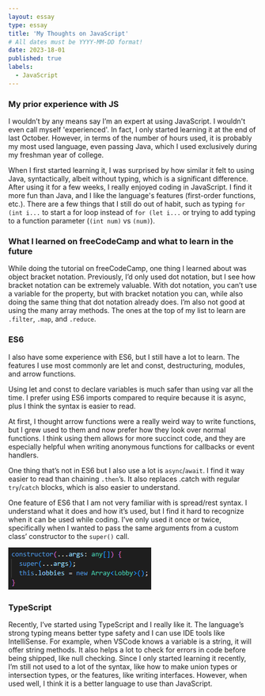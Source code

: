 ```yaml
---
layout: essay
type: essay
title: 'My Thoughts on JavaScript'
# All dates must be YYYY-MM-DD format!
date: 2023-18-01
published: true
labels:
  - JavaScript
---
```


### My prior experience with JS

I wouldn’t by any means say I’m an expert at using JavaScript. I wouldn't even call myself 'experienced'. In fact, I only started learning it at the end of last October. However, in terms of the number of hours used, it is probably my most used language, even passing Java, which I used exclusively during my freshman year of college.

When I first started learning it, I was surprised by how similar it felt to using Java, syntactically, albeit without typing, which is a significant difference. After using it for a few weeks, I really enjoyed coding in JavaScript. I find it more fun than Java, and I like the language's features (first-order functions, etc.). There are a few things that I still do out of habit, such as typing `for (int i...` to start a for loop instead of `for (let i...` or trying to add typing to a function parameter (`(int num)` vs `(num)`).

### What I learned on freeCodeCamp and what to learn in the future

While doing the tutorial on freeCodeCamp, one thing I learned about was object bracket notation. Previously, I’d only used dot notation, but I see how bracket notation can be extremely valuable. With dot notation, you can’t use a variable for the property, but with bracket notation you can, while also doing the same thing that dot notation already does. I’m also not good at using the many array methods. The ones at the top of my list to learn are `.filter`, `.map`, and `.reduce`.

### ES6

I also have some experience with ES6, but I still have a lot to learn. The features I use most commonly are let and const, destructuring, modules, and arrow functions.

Using let and const to declare variables is much safer than using var all the time. I prefer using ES6 imports compared to require because it is async, plus I think the syntax is easier to read.

At first, I thought arrow functions were a really weird way to write functions, but I grew used to them and now prefer how they look over normal functions. I think using them allows for more succinct code, and they are especially helpful when writing anonymous functions for callbacks or event handlers.

One thing that’s not in ES6 but I also use a lot is `async`/`await`. I find it way easier to read than chaining `.then`’s. It also replaces .catch with regular `try`/`catch` blocks, which is also easier to understand.

One feature of ES6 that I am not very familiar with is spread/rest syntax. I understand what it does and how it’s used, but I find it hard to recognize when it can be used while coding. I’ve only used it once or twice, specifically when I wanted to pass the same arguments from a custom class’ constructor to the `super()` call.

<img class="rounded float-start pe-4" src='../img/js-intro-1/rest-args.png' />

### TypeScript

Recently, I’ve started using TypeScript and I really like it. The language’s strong typing means better type safety and I can use IDE tools like IntelliSense. For example, when VSCode knows a variable is a string, it will offer string methods. It also helps a lot to check for errors in code before being shipped, like null checking. Since I only started learning it recently, I’m still not used to a lot of the syntax, like how to make union types or intersection types, or the features, like writing interfaces. However, when used well, I think it is a better language to use than JavaScript.
